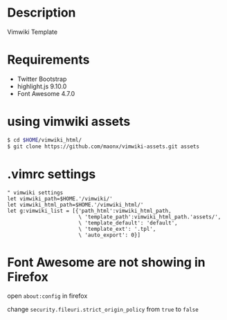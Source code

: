 # Description
Vimwiki Template

# Requirements
 * Twitter Bootstrap
 * highlight.js 9.10.0
 * Font Awesome 4.7.0

# using vimwiki assets
```sh
$ cd $HOME/vimwiki_html/
$ git clone https://github.com/maonx/vimwiki-assets.git assets
```

# .vimrc settings
```vim
" vimwiki settings
let vimwiki_path=$HOME.'/vimwiki/'
let vimwiki_html_path=$HOME.'/vimwiki_html/'
let g:vimwiki_list = [{'path_html':vimwiki_html_path,
                       \ 'template_path':vimwiki_html_path.'assets/',
                       \ 'template_default': 'default',
                       \ 'template_ext': '.tpl',
                       \ 'auto_export': 0}]
```

# Font Awesome are not showing in Firefox
open `about:config` in firefox

change `security.fileuri.strict_origin_policy` from `true` to `false`
